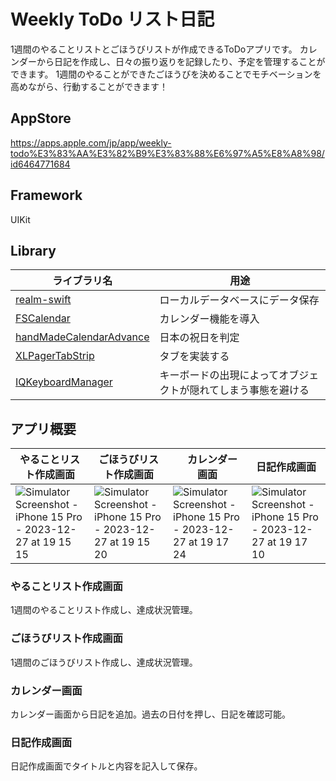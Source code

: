 # Weekly ToDo リスト日記
1週間のやることリストとごほうびリストが作成できるToDoアプリです。
カレンダーから日記を作成し、日々の振り返りを記録したり、予定を管理することができます。
1週間のやることができたごほうびを決めることでモチベーションを高めながら、行動することができます！

## AppStore
https://apps.apple.com/jp/app/weekly-todo%E3%83%AA%E3%82%B9%E3%83%88%E6%97%A5%E8%A8%98/id6464771684

## Framework
UIKit

## Library
| ライブラリ名  | 用途 |
| ------------- | ------------- |
| [realm-swift](https://github.com/realm/realm-swift) | ローカルデータベースにデータ保存  |
| [FSCalendar](https://github.com/WenchaoD/FSCalendar)  | カレンダー機能を導入  |
| [handMadeCalendarAdvance](https://github.com/fumiyasac/handMadeCalendarAdvance)  | 日本の祝日を判定  |
| [XLPagerTabStrip](https://github.com/xmartlabs/XLPagerTabStrip)  | タブを実装する  |
| [IQKeyboardManager](https://github.com/hackiftekhar/IQKeyboardManager)  | キーボードの出現によってオブジェクトが隠れてしまう事態を避ける  |

## アプリ概要

| やることリスト作成画面  | ごほうびリスト作成画面 |　カレンダー画面 | 日記作成画面 |
| ------------- | ------------- | ------------- | ------------- |
| ![Simulator Screenshot - iPhone 15 Pro - 2023-12-27 at 19 15 15](https://github.com/hinakkograshi/ToDo/assets/131275914/2dc69c8e-09a4-4d97-a683-7c547a634479) | ![Simulator Screenshot - iPhone 15 Pro - 2023-12-27 at 19 15 20](https://github.com/hinakkograshi/ToDo/assets/131275914/f3f08319-403b-409f-a32a-ec4c8a77c2bc) | ![Simulator Screenshot - iPhone 15 Pro - 2023-12-27 at 19 17 24](https://github.com/hinakkograshi/ToDo/assets/131275914/2f2dd44b-7b4b-42f7-a7c8-c65af58ebbed) | ![Simulator Screenshot - iPhone 15 Pro - 2023-12-27 at 19 17 10](https://github.com/hinakkograshi/ToDo/assets/131275914/bf50c7c9-8111-4bea-a5f5-1cc0c61a8f40) |

### やることリスト作成画面
1週間のやることリスト作成し、達成状況管理。
### ごほうびリスト作成画面
1週間のごほうびリスト作成し、達成状況管理。
### カレンダー画面
カレンダー画面から日記を追加。過去の日付を押し、日記を確認可能。
### 日記作成画面
日記作成画面でタイトルと内容を記入して保存。
